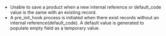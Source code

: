 - Unable to save a product when a new internal reference or default_code
  value is the same with an existing record.
- A pre_init_hook process is initiated when there exist records without
  an internal reference(default_code). A default value is generated to
  populate empty field as a temporary value.
